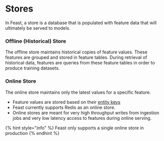 # Stores

In Feast, a store is a database that is populated with feature data that will ultimately be served to models. 

### Offline \(Historical\) Store

The offline store maintains historical copies of feature values. These features are grouped and stored in feature tables. During retrieval of historical data, features are queries from these feature tables in order to produce training datasets.

### Online Store

The online store maintains only the latest values for a specific feature.

* Feature values are stored based on their [entity keys](glossary.md#entity-key)
* Feast currently supports Redis as an online store.
* Online stores are meant for very high throughput writes from ingestion jobs and very low latency access to features during online serving.

{% hint style="info" %}
Feast only supports a single online store in production
{% endhint %}




